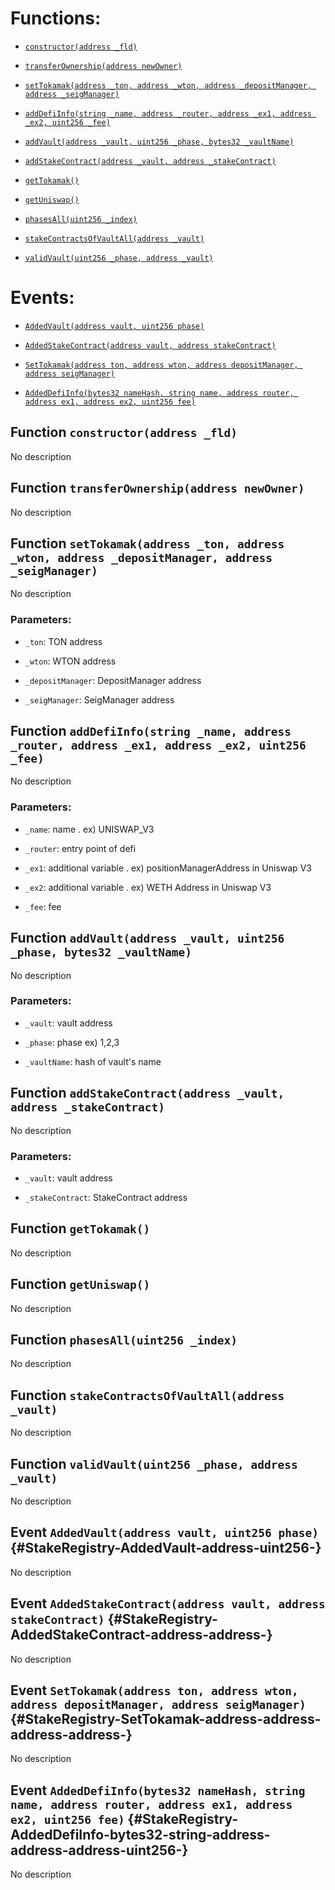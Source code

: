 # Functions:

- [`constructor(address _fld)`](#StakeRegistry-constructor-address-)

- [`transferOwnership(address newOwner)`](#StakeRegistry-transferOwnership-address-)

- [`setTokamak(address _ton, address _wton, address _depositManager, address _seigManager)`](#StakeRegistry-setTokamak-address-address-address-address-)

- [`addDefiInfo(string _name, address _router, address _ex1, address _ex2, uint256 _fee)`](#StakeRegistry-addDefiInfo-string-address-address-address-uint256-)

- [`addVault(address _vault, uint256 _phase, bytes32 _vaultName)`](#StakeRegistry-addVault-address-uint256-bytes32-)

- [`addStakeContract(address _vault, address _stakeContract)`](#StakeRegistry-addStakeContract-address-address-)

- [`getTokamak()`](#StakeRegistry-getTokamak--)

- [`getUniswap()`](#StakeRegistry-getUniswap--)

- [`phasesAll(uint256 _index)`](#StakeRegistry-phasesAll-uint256-)

- [`stakeContractsOfVaultAll(address _vault)`](#StakeRegistry-stakeContractsOfVaultAll-address-)

- [`validVault(uint256 _phase, address _vault)`](#StakeRegistry-validVault-uint256-address-)

# Events:

- [`AddedVault(address vault, uint256 phase)`](#StakeRegistry-AddedVault-address-uint256-)

- [`AddedStakeContract(address vault, address stakeContract)`](#StakeRegistry-AddedStakeContract-address-address-)

- [`SetTokamak(address ton, address wton, address depositManager, address seigManager)`](#StakeRegistry-SetTokamak-address-address-address-address-)

- [`AddedDefiInfo(bytes32 nameHash, string name, address router, address ex1, address ex2, uint256 fee)`](#StakeRegistry-AddedDefiInfo-bytes32-string-address-address-address-uint256-)

## Function `constructor(address _fld) `

No description

## Function `transferOwnership(address newOwner) `

No description

## Function `setTokamak(address _ton, address _wton, address _depositManager, address _seigManager) `

No description

### Parameters:

- `_ton`: TON address

- `_wton`: WTON address

- `_depositManager`: DepositManager address

- `_seigManager`: SeigManager address

## Function `addDefiInfo(string _name, address _router, address _ex1, address _ex2, uint256 _fee) `

No description

### Parameters:

- `_name`: name . ex) UNISWAP_V3

- `_router`: entry point of defi

- `_ex1`:  additional variable . ex) positionManagerAddress in Uniswap V3

- `_ex2`:  additional variable . ex) WETH Address in Uniswap V3

- `_fee`:  fee

## Function `addVault(address _vault, uint256 _phase, bytes32 _vaultName) `

No description

### Parameters:

- `_vault`: vault address

- `_phase`: phase ex) 1,2,3

- `_vaultName`:  hash of vault's name

## Function `addStakeContract(address _vault, address _stakeContract) `

No description

### Parameters:

- `_vault`: vault address

- `_stakeContract`:  StakeContract address

## Function `getTokamak() `

No description

## Function `getUniswap() `

No description

## Function `phasesAll(uint256 _index) `

No description

## Function `stakeContractsOfVaultAll(address _vault) `

No description

## Function `validVault(uint256 _phase, address _vault) `

No description

## Event `AddedVault(address vault, uint256 phase)` {#StakeRegistry-AddedVault-address-uint256-}

No description

## Event `AddedStakeContract(address vault, address stakeContract)` {#StakeRegistry-AddedStakeContract-address-address-}

No description

## Event `SetTokamak(address ton, address wton, address depositManager, address seigManager)` {#StakeRegistry-SetTokamak-address-address-address-address-}

No description

## Event `AddedDefiInfo(bytes32 nameHash, string name, address router, address ex1, address ex2, uint256 fee)` {#StakeRegistry-AddedDefiInfo-bytes32-string-address-address-address-uint256-}

No description
